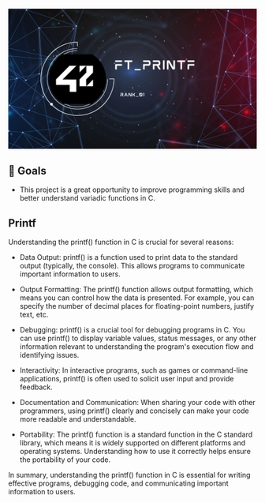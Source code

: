 ![Banner](img/ft_printf_banner.jpg "ps banner") <br>

<h2>🏁 Goals</h2>

- This project is a great opportunity to improve programming skills and better understand variadic functions in C.

<div>
<h2>Printf</h2>


Understanding the printf() function in C is crucial for several reasons:

- Data Output: printf() is a function used to print data to the standard output (typically, the console). This allows programs to communicate important information to users.

- Output Formatting: The printf() function allows output formatting, which means you can control how the data is presented. For example, you can specify the number of decimal places for floating-point numbers, justify text, etc.

- Debugging: printf() is a crucial tool for debugging programs in C. You can use printf() to display variable values, status messages, or any other information relevant to understanding the program's execution flow and identifying issues.

- Interactivity: In interactive programs, such as games or command-line applications, printf() is often used to solicit user input and provide feedback.

- Documentation and Communication: When sharing your code with other programmers, using printf() clearly and concisely can make your code more readable and understandable.

- Portability: The printf() function is a standard function in the C standard library, which means it is widely supported on different platforms and operating systems. Understanding how to use it correctly helps ensure the portability of your code.

In summary, understanding the printf() function in C is essential for writing effective programs, debugging code, and communicating important information to users.


</div>
